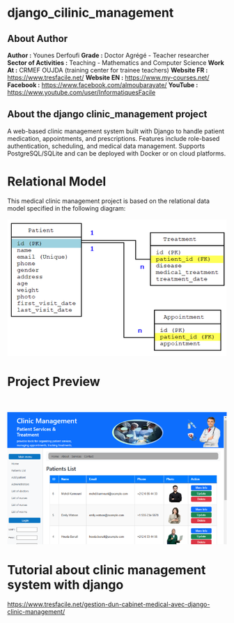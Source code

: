 # django_cilinic_management
## About Author
<strong>Author :</strong> Younes Derfoufi
<strong>Grade :</strong> Doctor Agrégé - Teacher researcher
<strong>Sector of Activities :</strong> Teaching - Mathematics and Computer Science
<strong>Work At :</strong> CRMEF OUJDA (training center for trainee teachers)
<strong>Website FR :</strong> https://www.tresfacile.net/
<strong>Website EN :</strong> https://www.my-courses.net/
<strong>Facebook :</strong> https://www.facebook.com/almoubarayate/
<strong>YouTube :</strong> https://www.youtube.com/user/InformatiquesFacile
## About the django clinic_management project
A web-based clinic management system built with Django to handle patient medication, appointments, and prescriptions. Features include role-based authentication, scheduling, and medical data management. Supports PostgreSQL/SQLite and can be deployed with Docker or on cloud platforms.
# Relational Model
This medical clinic management project is based on the relational data model specified in the following diagram:<br /><br />
![Diagram projet](https://raw.githubusercontent.com/youderf/django_cilinic_management/main/images/diagram.png)
# Project Preview
<br /><br />
![Aperçu du projet](https://raw.githubusercontent.com/youderf/django_cilinic_management/main/images/django_clinic_management_system.png)
# Tutorial about clinic management system with django
<a href="https://www.tresfacile.net/gestion-dun-cabinet-medical-avec-django-clinic-management/">https://www.tresfacile.net/gestion-dun-cabinet-medical-avec-django-clinic-management/</a>